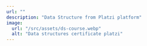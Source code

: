 ```yaml
---
url: ""
description: "Data Structure from Platzi platform"
image:
  url: "/src/assets/ds-course.webp"
  alt: "Data structures certificate platzi"
---
```

